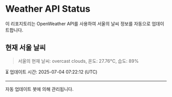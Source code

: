 
# Weather API Status

이 리포지토리는 OpenWeather API를 사용하여 서울의 날씨 정보를 자동으로 업데이트합니다.

## 현재 서울 날씨
> 서울의 현재 날씨: overcast clouds, 온도: 27.76°C, 습도: 89%

⏳ 업데이트 시간: 2025-07-04 07:22:12 (UTC)

---
자동 업데이트 봇에 의해 관리됩니다.

